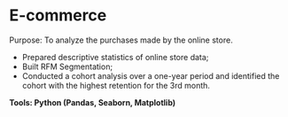 # E-commerce
Purpose: To analyze the purchases made by the online store.
- Prepared descriptive statistics of online store data;
-  Built RFM Segmentation;
- Conducted a cohort analysis over a one-year period and identified the cohort with the highest retention for the 3rd month.

**Tools: Python (Pandas, Seaborn, Matplotlib)**
